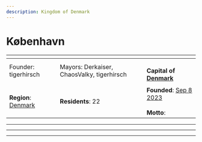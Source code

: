 ```yaml
---
description: Kingdom of Denmark
---
```


# København

<table data-view="cards"><thead><tr><th></th><th></th><th></th></tr></thead><tbody><tr><td>Founder: tigerhirsch</td><td>Mayors: Derkaiser, ChaosValky, tigerhirsch</td><td><br><strong>Capital of</strong> <a href="../../nations/absent-nations/denmark.md"><strong>Denmark</strong></a></td></tr><tr><td><img src="../../../../.gitbook/assets/800px-Coat_of_arms_of_Copenhagen.svg.png" alt="" data-size="original"></td><td></td><td></td></tr><tr><td><strong>Region</strong>: <a href="./">Denmark</a></td><td><strong>Residents</strong>: 22</td><td><strong>Founded</strong>: <a href="../../../../misc/server-dates/september-23.md#sep-8">Sep 8 2023</a><br><br><strong>Motto</strong>:</td></tr></tbody></table>

***

***

***
